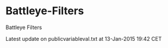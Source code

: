 Battleye-Filters
================

Battleye Filters

Latest update on publicvariableval.txt at 13-Jan-2015 19:42 CET
